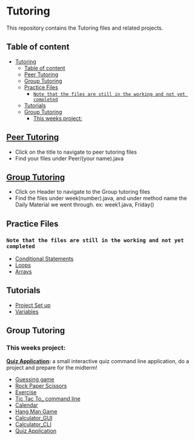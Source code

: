 # Tutoring

This repository contains the Tutoring files and related projects.

## Table of content

- [Tutoring](#tutoring)
  - [Table of content](#table-of-content)
  - [Peer Tutoring](#peer-tutoring)
  - [Group Tutoring](#group-tutoring)
  - [Practice Files](#practice-files)
    - [`Note that the files are still in the working and not yet completed`](#note-that-the-files-are-still-in-the-working-and-not-yet-completed)
  - [Tutorials](#tutorials)
  - [Group Tutoring](#group-tutoring-1)
    - [This weeks project:](#this-weeks-project)

## [Peer Tutoring](https://github.com/REAPERali00/Tutoring/tree/main/PeerTutoring/src/Peer)

- Click on the title to navigate to peer tutoring files
- Find your files under Peer/(your name).java

## [Group Tutoring](https://github.com/REAPERali00/Tutoring/tree/main/Group%20Tutoring/src)

- Click on Header to navigate to the Group tutoring files
- Find the files under week(number).java, and under method name the Daily Material we went through. ex: week1.java, Friday()

## Practice Files

### `Note that the files are still in the working and not yet completed`

- [Conditional Statements](https://github.com/REAPERali00/Tutoring/blob/main/Tutoring/src/Practice/Conditional_statments.java)
- [Loops](https://github.com/REAPERali00/Tutoring/blob/main/Tutoring/src/Practice/Loops.java)
- [Arrays](https://github.com/REAPERali00/Tutoring/blob/main/Tutoring/src/Practice/Array_practice.java)

## Tutorials
- [Project Set up](./Tutoring/src/Tutorial/ProjectSetup.md)
- [Variables](https://github.com/REAPERali00/Tutoring/blob/main/Tutoring/src/Tutorial/Variables.java)

## Group Tutoring 
### This weeks project: 

   **[Quiz Application](https://github.com/REAPERali00/Tutoring/tree/main/Library/src):** a small interactive quiz command line application, do a project and prepare for the midterm! 


- [Guessing game](./projects/GuessingGame/)
- [Rock Paper Scissors](./projects/RPS/)
- [Exercise](./projects/Exercise/)
- [Tic Tac To\_ command line](./projects/TicTacTo/)
- [Calendar](./projects/Calendar/)
- [Hang Man Game](./projects/Hangman/)
- [Calculator_GUI](./projects/Calculator/src/Calculator.java)
- [Calculator_CLI](./projects/Calculator/src/Calculator_CLI.java)
- [Quiz Application](./projects/QuizApplication/)
